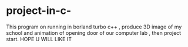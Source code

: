 # project-in-c-
This program on running in borland turbo c++ , produce 3D image of my school and animation of opening door of our computer lab , then project start.
HOPE U WILL LIKE IT
